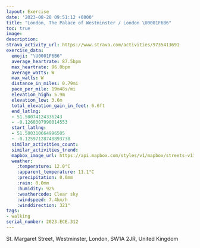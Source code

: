 ```yaml
---
layout: Exercise
date: '2023-08-28 09:51:12 +0000'
title: "London, The Palace of Westminster / London \U0001F6B6"
toc: true
image:
description:
strava_activity_url: https://www.strava.com/activities/9735413691
exercise_data:
  emoji: "\U0001F6B6"
  average_heartrate: 87.5bpm
  max_heartrate: 96.0bpm
  average_watts: W
  max_watts: W
  distance_in_miles: 0.79mi
  pace_per_mile: 19m48s/mi
  elevation_high: 5.9m
  elevation_low: 3.6m
  total_elevation_gain_in_feet: 6.6ft
  end_latlng:
  - 51.50074124336243
  - -0.1260307990014553
  start_latlng:
  - 51.500310664996505
  - -0.12597128748893738
  similar_activities_count:
  similar_activities_trend:
  mapbox_image_url: https://api.mapbox.com/styles/v1/mapbox/streets-v11/static/path-5+787af2-1.0(qiiyHfjXx%40NV%3FNC%5CQr%40%7B%40RKd%40IBGWkBCMKKUGc%40GqB%3F),pin-s-s+e5b22e(-0.1298,51.49865),pin-s-f+89ae00(-0.12856999999999996,51.4985)/auto/800x800?access_token=pk.eyJ1Ijoiam9zaGJlY2ttYW4iLCJhIjoiY205eWR2aDd1MWZ6djJrbXc4a3M0bWZleiJ9.XiG9OWkNcZk2QzjJbxLB4A
  weather:
    :temperature: 12.0°C
    :apparent_temperature: 11.1°C
    :precipitation: 0.0mm
    :rain: 0.0mm
    :humidity: 92%
    :weathercode: Clear sky
    :windspeed: 7.4km/h
    :winddirection: 321°
tags:
- walking
serial_number: 2023.ECE.312
---
```

St. Margaret Street, Westminster, London, SW1A 2JR, United Kingdom
